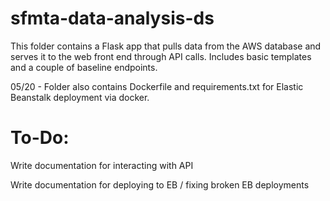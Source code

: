 # sfmta-data-analysis-ds

This folder contains a Flask app that pulls data from the AWS database and serves it to the web front end through API calls.
Includes basic templates and a couple of baseline endpoints.


05/20 - Folder also contains Dockerfile and requirements.txt for Elastic Beanstalk deployment via docker. 

# To-Do:

Write documentation for interacting with API

Write documentation for deploying to EB / fixing broken EB deployments
